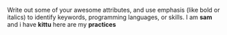Write out some of your awesome attributes, and use emphasis (like bold or italics) to identify keywords, programming languages, or skills. 
I am **sam** and i have **kittu**
here are my **practices**

